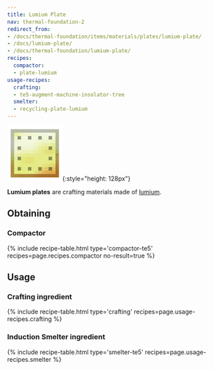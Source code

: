 ```yaml
---
title: Lumium Plate
nav: thermal-foundation-2
redirect_from:
- /docs/thermal-foundation/items/materials/plates/lumium-plate/
- /docs/lumium-plate/
- /docs/thermal-foundation/lumium-plate/
recipes:
  compactor:
  - plate-lumium
usage-recipes:
  crafting:
  - te5-augment-machine-insolator-tree
  smelter:
  - recycling-plate-lumium
---
```


![Lumium plate](/assets/images/thermal-foundation/plate-lumium.png){:style="height: 128px"}


**Lumium plates** are crafting materials made of [lumium](/docs/thermal-foundation-2/lumium-ingot/).


Obtaining
---------

### Compactor
{% include recipe-table.html type='compactor-te5' recipes=page.recipes.compactor no-result=true %}


Usage
-----

### Crafting ingredient
{% include recipe-table.html type='crafting' recipes=page.usage-recipes.crafting %}

### Induction Smelter ingredient
{% include recipe-table.html type='smelter-te5' recipes=page.usage-recipes.smelter %}
